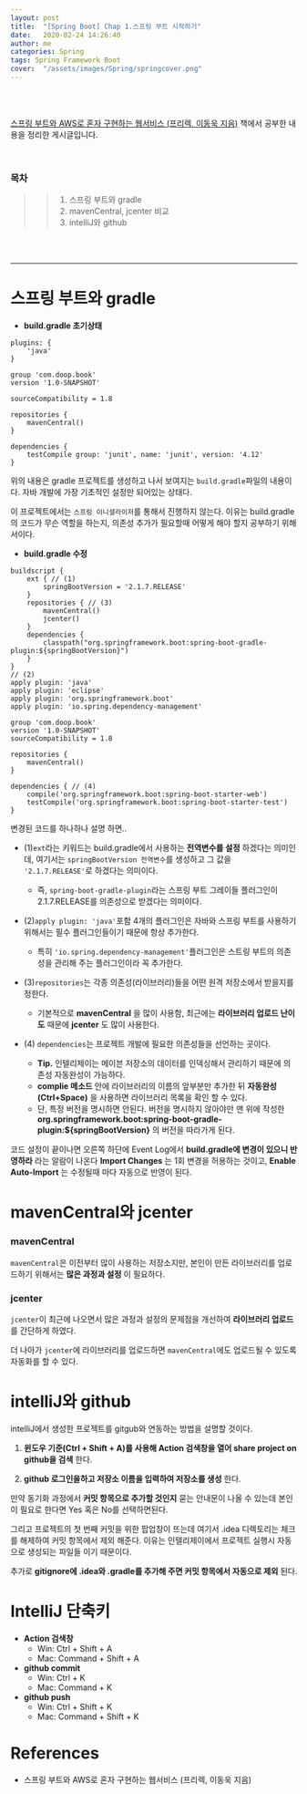 ```yaml
---
layout: post
title:  "[Spring Boot] Chap 1.스프링 부트 시작하기"
date:   2020-02-24 14:26:40
author: me
categories: Spring
tags: Spring Framework Boot
cover:  "/assets/images/Spring/springcover.png"
---
```


<br />
<br />

[스프링 부트와 AWS로 혼자 구현하는 웹서비스 (프리렉, 이동욱 지음)](https://jojoldu.tistory.com/463) 책에서 공부한 내용을 정리한 게시글입니다.

<br />

### 목차
>> 1. 스프링 부트와 gradle
>> 2. mavenCentral, jcenter 비교 
>> 3. intelliJ와 github



<br />
<br />


<hr />

# 스프링 부트와 gradle

* __build.gradle 초기상태__

```
plugins: {
    'java'
}

group 'com.doop.book'
version '1.0-SNAPSHOT'

sourceCompatibility = 1.8

repositories {
    mavenCentral()
}

dependencies {
    testCompile group: 'junit', name: 'junit', version: '4.12'
}
```

위의 내용은 gradle 프로젝트를 생성하고 나서 보여지는 `build.gradle`파일의 내용이다. 자바 개발에 가장 기초적인 설정만 되어있는 상태다. 

이 프로젝트에서는 `스프링 이니셜라이저`를 통해서 진행하지 않는다. 이유는 build.gradle의 코드가 무슨 역할을 하는지, 의존성 추가가 필요할때 어떻게 해야 할지 공부하기 위해서이다.


* __build.gradle 수정__

```
buildscript {
    ext { // (1)
        springBootVersion = '2.1.7.RELEASE'
    }
    repositories { // (3)
        mavenCentral()
        jcenter()
    }
    dependencies {
        classpath("org.springframework.boot:spring-boot-gradle-plugin:${springBootVersion}")
    }
}
// (2)
apply plugin: 'java'
apply plugin: 'eclipse'
apply plugin: 'org.springframework.boot'
apply plugin: 'io.spring.dependency-management'

group 'com.doop.book'
version '1.0-SNAPSHOT'
sourceCompatibility = 1.8

repositories {
    mavenCentral()
}

dependencies { // (4)
    compile('org.springframework.boot:spring-boot-starter-web')
    testCompile('org.springframework.boot:spring-boot-starter-test')
}
```

변경된 코드를 하나하나 설명 하면..

* (1)`ext`라는 키워드는 build.gradle에서 사용하는 __전역변수를 설정__ 하겠다는 의미인데, 여기서는 `springBootVersion 전역변수`를 생성하고 그 값을 `'2.1.7.RELEASE'`로 하겠다는 의미이다.
  + 즉, `spring-boot-gradle-plugin`라는 스프링 부트 그레이들 플러그인이 2.1.7.RELEASE를 의존성으로 받겠다는 의미이다.

* (2)`apply plugin: 'java'`포함 4개의 플러그인은 자바와 스프링 부트를 사용하기 위해서는 필수 플러그인들이기 때문에 항상 추가한다.
  + 특히 `'io.spring.dependency-management'`플러그인은 스트링 부트의 의존성을 관리해 주는 플러그인이라 꼭 추가한다.

* (3)`repositories`는 각종 의존성(라이브러리)들을 어떤 원격 저장소에서 받을지를 정한다.
  + 기본적으로 __mavenCentral__ 을 많이 사용함, 최근에는 __라이브러리 업로드 난이도__ 때문에 __jcenter__ 도 많이 사용한다.

* (4) `dependencies`는 프로젝트 개발에 필요한 의존성들을 선언하는 곳이다.
  + __Tip.__ 인텔리제이는 메이븐 저장소의 데이터를 인덱싱해서 관리하기 때문에 의존성 자동완성이 가능하다.
  + __complie 메소드__ 안에 라이브러리의 이름의 앞부분만 추가한 뒤 __자동완성(Ctrl+Space)__ 을 사용하면 라이브러리 목록을 확인 할 수 있다. 
  + 단, 특정 버전을 명시하면 안된다. 버전을 명시하지 않아야만 맨 위에 작성한 __org.springframework.boot:spring-boot-gradle-plugin:${springBootVersion}__ 의 버전을 따라가게 된다.

코드 설정이 끝이나면 오른쪽 하단에 Event Log에서 __build.gradle에 변경이 있으니 반영하라__ 라는
알람이 나온다 __Import Changes__ 는 1회 변경을 허용하는 것이고, __Enable Auto-Import__ 는 수정될때 마다 자동으로 반영이 된다.

# mavenCentral와 jcenter
### mavenCentral
`mavenCentral`은 이전부터 많이 사용하는 저장소지만, 본인이 만든 라이브러리를 업로드하기 위해서는 __많은 과정과 설정__ 이 필요하다.

### jcenter
`jcenter`이 최근에 나오면서 많은 과정과 설정의 문제점을 개선하여 __라이브러리 업로드__ 를 간단하게 하였다. 

더 나아가 `jcenter`에 라이브러리를 업로드하면 `mavenCentral`에도 업로드될 수 있도록 자동화를 할 수 있다.


# intelliJ와 github 
intelliJ에서 생성한 프로젝트를 gitgub와 연동하는 방법을 설명할 것이다. 

1. __윈도우 기준(Ctrl + Shift + A)를 사용해 Action 검색창을 열어 share project on github을 검색__ 한다.

2. __github 로그인을하고 저장소 이름을 입력하여 저장소를 생성__ 한다. 

만약 동기화 과정에서 __커밋 항목으로 추가할 것인지__ 묻는 안내문이 나올 수 있는데 본인이 필요로 한다면 Yes 혹은 No를 선택하면된다. 

그리고 프로젝트의 첫 번째 커밋을 위한 팝업창이 뜨는데 여기서 .idea 디렉토리는 체크를 해제하여 커밋 항목에서 제외 해준다. 이유는 인텔리제이에서 프로젝트 실행시 자동으로 생성되는 파일들 이기 때문이다.

추가로 __gitignore에 .idea와 .gradle를 추가해 주면 커밋 항목에서 자동으로 제외__ 된다.


# IntelliJ 단축키
* __Action 검색창__
  + Win: Ctrl + Shift + A
  + Mac: Command + Shift + A
* __github commit__
  + Win: Ctrl + K
  + Mac: Command + K
* __github push__
  + Win: Ctrl + Shift + K
  + Mac: Command + Shift + K

# References
* 스프링 부트와 AWS로 혼자 구현하는 웹서비스 (프리렉, 이동욱 지음)
